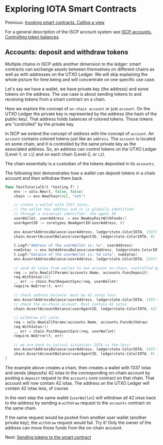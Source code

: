 # Exploring IOTA Smart Contracts

Previous: [Invoking smart contracts. Calling a view](07.md)   

For a general description of the ISCP account system see
[ISCP accounts. Controlling token balances](iscp_accounts.md).

## Accounts: deposit and withdraw tokens

Multiple chains in ISCP adds another dimension to the ledger: smart contracts
can exchange assets between themselves on different chains as well as with
addresses on the UTXO Ledger. We will skip explaining the whole picture for time
being and will concentrate on one specific use case.

Let's say we have a wallet, we have private key (the address) and some tokens on
the address. The use case is about sending tokens to and receiving tokens from a
smart contract on a chain.

Here we explore the concept of `on-chain account` or just `account`. On the UTXO
Ledger the private key is represented by the address (the hash of the public
key). That address holds balances of colored tokens. Those tokens are
"controlled" by the private key.

In ISCP we extend the concept of _address_ with the concept of `account`. An 
`account` contains colored tokens just like an `address`. The `account` is
located on some chain, and it is controlled by the same private key as the 
associated address. So, an address can control tokens on the UTXO Ledger 
(Level-1, or `L1`) and on each chain (Level-2, or `L2`).

The chain essentially is a custodian of the tokens deposited in its `accounts`.

The following test demonstrates how a wallet can deposit tokens in a chain 
account and then withdraw them back.

```go
func TestTutorial5(t *testing.T) {
    env := solo.New(t, false, false)
    chain := env.NewChain(nil, "ex5")

    // create a wallet with 1337 iotas.
    // the wallet has address and it is globally identified
    // through a universal identifier: the agent ID
    userWallet, userAddress := env.NewKeyPairWithFunds()
    userAgentID := coretypes.NewAgentID(userAddress, 0)
    
    env.AssertAddressBalance(userAddress, ledgerstate.ColorIOTA, 1337) // 1337 on address
    chain.AssertAccountBalance(userAgentID, ledgerstate.ColorIOTA, 0)  // empty on-chain
    
    t.Logf("Address of the userWallet is: %s", userAddress)
    numIotas := env.GetAddressBalance(userAddress, ledgerstate.ColorIOTA)
    t.Logf("balance of the userWallet is: %d iota", numIotas)
    env.AssertAddressBalance(userAddress, ledgerstate.ColorIOTA, 1337)
    
    // send 42 iotas from wallet to own account on-chain, controlled by the same wallet
    req := solo.NewCallParams(accounts.Name, accounts.FuncDeposit)
    req.WithIotas(42)
    _, err := chain.PostRequestSync(req, userWallet)
    require.NoError(t, err)
    
    // check address balance: must be 42 iotas less
    env.AssertAddressBalance(userAddress, ledgerstate.ColorIOTA, 1337-42)
    // check the on-chain account. Must contain 42 iotas
    chain.AssertAccountBalance(userAgentID, ledgerstate.ColorIOTA, 42)
    
    // withdraw all iotas
    req = solo.NewCallParams(accounts.Name, accounts.FuncWithdraw)
    req.WithIotas(1)
    _, err = chain.PostRequestSync(req, userWallet)
    require.NoError(t, err)
    
    // we are back to initial situation: IOTA is fee-less!
    env.AssertAddressBalance(userAddress, ledgerstate.ColorIOTA, 1337-1)
    chain.AssertAccountBalance(userAgentID, ledgerstate.ColorIOTA, 0) // empty
}
```

The example above creates a chain, then creates a wallet with 1337 iotas and
sends (deposits) 42 iotas to the corresponding on-chain account by posting
a `deposit` request to the `accounts` core contract on that chain. That account
will now contain 42 iotas. The address on the UTXO Ledger will contain 42 iotas
less, of course.

In the next step the same wallet (`userWallet`) will withdraw all 42 iotas back
to the address by sending a `withdraw` request to the `accounts` contract on 
the same chain.

If the same request would be posted from another user wallet (another private
key), the `withdraw` request would fail. Try it! Only the owner of the address
can move those funds from the on-chain account.

Next: [Sending tokens to the smart contract](09.md)




  